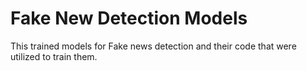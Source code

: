 # Fake New Detection Models

This trained models for Fake news detection and their code that were utilized to train them.

